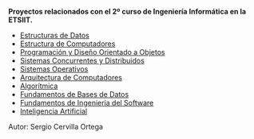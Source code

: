  **Proyectos relacionados con el 2º curso de Ingeniería Informática en la ETSIIT.**
 
 * [Estructuras de Datos](ED)
 * [Estructura de Computadores](EC)
 * [Programación y Diseño Orientado a Objetos](PDOO)
 * [Sistemas Concurrentes y Distribuidos](/SCD)
 * [Sistemas Operativos](SO)
 * [Arquitectura de Computadores](AC)
 * [Algorítmica](AL)
 * [Fundamentos de Bases de Datos](FBD)
 * [Fundamentos de Ingeniería del Software](FIS)
 * [Inteligencia Artificial](IA)


 
 



Autor: Sergio Cervilla Ortega
